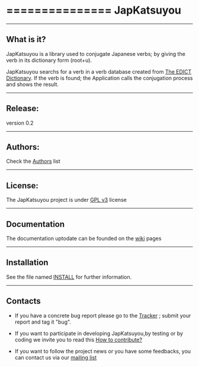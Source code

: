 ===============
**JapKatsuyou**
===============

-----------
What is it?
-----------
JapKatsuyou is a library used to conjugate Japanese verbs; by giving the verb in its dictionary form (root+u).

JapKatsuyou searchs for a verb in a verb database created from 
[The EDICT Dictionary](http://www.csse.monash.edu.au/~jwb/edict.html). If the verb is found; the Application calls the conjugation process and shows the result.


--------
Release:
--------

version 0.2

--------
Authors:
--------

Check the [Authors](https://github.com/DzCoding/JapKatsuyou/blob/master/Authors.rst) list  


--------
License:
--------

The JapKatsuyou project is under [GPL v3](https://github.com/DzCoding/JapKatsuyou/blob/master/LICENSE) license  


-------------
Documentation
-------------

The documentation uptodate can be founded on the [wiki](https://link.com) pages 

------------
Installation
------------

See the file named [INSTALL](https://link.com) for further information.

------------
Contacts
------------

- If you have a concrete bug report please go to the [Tracker](https://github.com/DzCoding/JapKatsuyou/issues) ; submit your report and tag it "bug".

- If you want to participate in developing JapKatsuyou,by testing or by coding we invite you to read this [How to contribute?](LINK-to-contribute-session-in-wiki) 

- If you want to follow the project news or you have some feedbacks, you can contact us via our [mailing list](http://link-to-mailing-list)
